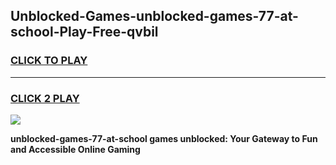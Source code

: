 
## Unblocked-Games-unblocked-games-77-at-school-Play-Free-qvbil
<h3>
<a href="https://premium76.site?title=unblocked-games-77-at-school&ref=18A">CLICK TO PLAY</a></h3>
<hr>

<h3>
<a href="https://premium76.site?title=unblocked-games-77-at-school&ref=18A">CLICK 2 PLAY</a>
  
</h3>

<a href="https://premium76.site?title=unblocked-games-77-at-school&ref=18A"><img src="https://clearcache.store/games.png"></a>


**unblocked-games-77-at-school games unblocked: Your Gateway to Fun and Accessible Online Gaming**
